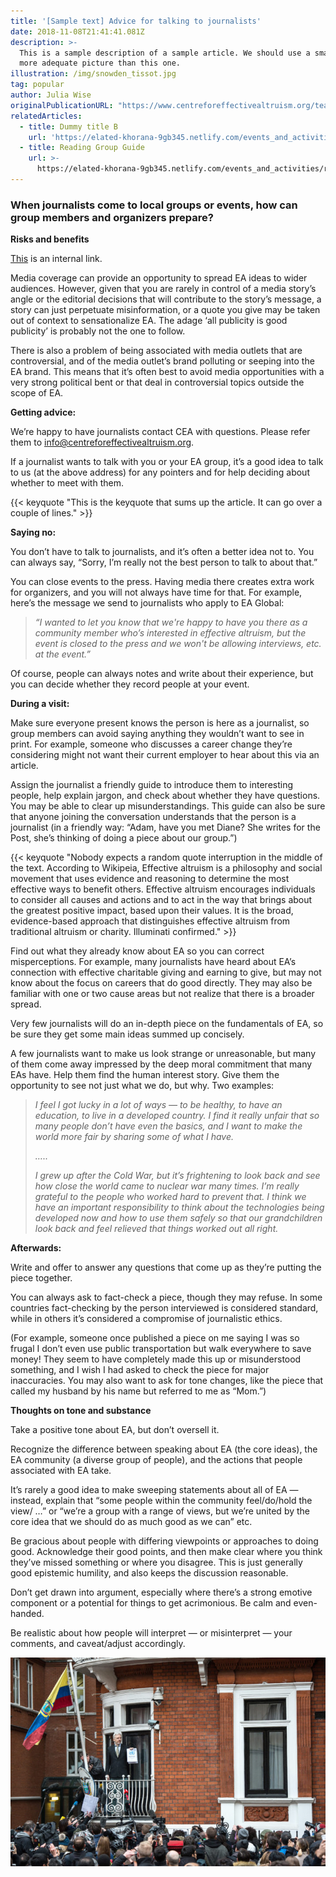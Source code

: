 ```yaml
---
title: '[Sample text] Advice for talking to journalists'
date: 2018-11-08T21:41:41.081Z
description: >-
  This is a sample description of a sample article. We should use a smaller and
  more adequate picture than this one.
illustration: /img/snowden_tissot.jpg
tag: popular
author: Julia Wise
originalPublicationURL: "https://www.centreforeffectivealtruism.org/team/julia-wise/"
relatedArticles:
  - title: Dummy title B
    url: 'https://elated-khorana-9gb345.netlify.com/events_and_activities/dummyb/'
  - title: Reading Group Guide
    url: >-
      https://elated-khorana-9gb345.netlify.com/events_and_activities/reading-groups/
---
```

### When journalists come to local groups or events, how can group members and organizers prepare?

**Risks and benefits**

[This](#getting) is an internal link.

Media coverage can provide an opportunity to spread EA ideas to wider audiences. However, given that you are rarely in control of a media story’s angle or the editorial decisions that will contribute to the story’s message, a story can just perpetuate misinformation, or a quote you give may be taken out of context to sensationalize EA. The adage ‘all publicity is good publicity’ is probably not the one to follow.

There is also a problem of being associated with media outlets that are controversial, and of the media outlet’s brand polluting or seeping into the EA brand. This means that it’s often best to avoid media opportunities with a very strong political bent or that deal in controversial topics outside the scope of EA.

**<a name="getting"></a>Getting advice:**

We’re happy to have journalists contact CEA with questions. Please refer them to info@centreforeffectivealtruism.org.

If a journalist wants to talk with you or your EA group, it’s a good idea to talk to us (at the above address) for any pointers and for help deciding about whether to meet with them.

{{< keyquote "This is the keyquote that sums up the article. It can go over a couple of lines." >}}

**Saying no:**

You don’t have to talk to journalists, and it’s often a better idea not to. You can always say, “Sorry, I’m really not the best person to talk to about that.”

You can close events to the press. Having media there creates extra work for organizers, and you will not always have time for that. For example, here’s the message we send to journalists who apply to EA Global:

> _“I wanted to let you know that we're happy to have you there as a community member who’s interested in effective altruism, but the event is closed to the press and we won't be allowing interviews, etc. at the event.”_

Of course, people can always notes and write about their experience, but you can decide whether they record people at your event.

**During a visit:**

Make sure everyone present knows the person is here as a journalist, so group members can avoid saying anything they wouldn’t want to see in print. For example, someone who discusses a career change they’re considering might not want their current employer to hear about this via an article.

Assign the journalist a friendly guide to introduce them to interesting people, help explain jargon, and check about whether they have questions. You may be able to clear up misunderstandings. This guide can also be sure that anyone joining the conversation understands that the person is a journalist (in a friendly way: “Adam, have you met Diane? She writes for the Post, she’s thinking of doing a piece about our group.”)

{{< keyquote "Nobody expects a random quote interruption in the middle of the text. According to Wikipeia, Effective altruism is a philosophy and social movement that uses evidence and reasoning to determine the most effective ways to benefit others. Effective altruism encourages individuals to consider all causes and actions and to act in the way that brings about the greatest positive impact, based upon their values. It is the broad, evidence-based approach that distinguishes effective altruism from traditional altruism or charity. Illuminati confirmed." >}}

Find out what they already know about EA so you can correct misperceptions. For example, many journalists have heard about EA’s connection with effective charitable giving and earning to give, but may not know about the focus on careers that do good directly. They may also be familiar with one or two cause areas but not realize that there is a broader spread.

Very few journalists will do an in-depth piece on the fundamentals of EA, so be sure they get some main ideas summed up concisely.

A few journalists want to make us look strange or unreasonable, but many of them come away impressed by the deep moral commitment that many EAs have. Help them find the human interest story. Give them the opportunity to see not just what we do, but why. Two examples:

> _I feel I got lucky in a lot of ways — to be healthy, to have an education, to live in a developed country. I find it really unfair that so many people don’t have even the basics, and I want to make the world more fair by sharing some of what I have._
>
> _….._
>
> _I grew up after the Cold War, but it’s frightening to look back and see how close the world came to nuclear war many times. I’m really grateful to the people who worked hard to prevent that. I think we have an important responsibility to think about the technologies being developed now and how to use them safely so that our grandchildren look back and feel relieved that things worked out all right._


**Afterwards:**

Write and offer to answer any questions that come up as they’re putting the piece together.

You can always ask to fact-check a piece, though they may refuse. In some countries fact-checking by the person interviewed is considered standard, while in others it’s considered a compromise of journalistic ethics.

(For example, someone once published a piece on me saying I was so frugal I don’t even use public transportation but walk everywhere to save money! They seem to have completely made this up or misunderstood something, and I wish I had asked to check the piece for major inaccuracies. You may also want to ask for tone changes, like the piece that called my husband by his name but referred to me as “Mom.”)

**Thoughts on tone and substance**

Take a positive tone about EA, but don’t oversell it.

Recognize the difference between speaking about EA (the core ideas), the EA community (a diverse group of people), and the actions that people associated with EA take.

It’s rarely a good idea to make sweeping statements about all of EA — instead, explain that “some people within the community feel/do/hold the view/ …” or “we’re a group with a range of views, but we’re united by the core idea that we should do as much good as we can” etc.

Be gracious about people with differing viewpoints or approaches to doing good. Acknowledge their good points, and then make clear where you think they’ve missed something or where you disagree. This is just generally good epistemic humility, and also keeps the discussion reasonable.

Don’t get drawn into argument, especially where there’s a strong emotive component or a potential for things to get acrimonious. Be calm and even-handed.

Be realistic about how people will interpret — or misinterpret — your comments, and caveat/adjust accordingly.

![null](/img/sample_image.jpg)
